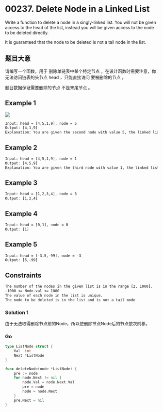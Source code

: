 # 00237. Delete Node in a Linked List

Write a function to delete a node in a singly-linked list. You will not be given access to the head of the list, instead you will be given access to the node to be deleted directly.

It is guaranteed that the node to be deleted is not a tail node in the list.

## 题目大意

请编写一个函数，用于 删除单链表中某个特定节点 。在设计函数时需要注意，你无法访问链表的头节点 head ，只能直接访问 要被删除的节点 。

题目数据保证需要删除的节点 不是末尾节点 。

## Example 1

![](https://gitee.com/geekhall/pic/raw/main/img/20211102085620.png)

```txt
Input: head = [4,5,1,9], node = 5
Output: [4,1,9]
Explanation: You are given the second node with value 5, the linked list should become 4 -> 1 -> 9 after calling your function.
```

## Example 2

```txt
Input: head = [4,5,1,9], node = 1
Output: [4,5,9]
Explanation: You are given the third node with value 1, the linked list should become 4 -> 5 -> 9 after calling your function.
```

## Example 3

```txt
Input: head = [1,2,3,4], node = 3
Output: [1,2,4]
```

## Example 4

```txt
Input: head = [0,1], node = 0
Output: [1]
```

## Example 5

```txt
Input: head = [-3,5,-99], node = -3
Output: [5,-99]
```

## Constraints

```txt
The number of the nodes in the given list is in the range [2, 1000].
-1000 <= Node.val <= 1000
The value of each node in the list is unique.
The node to be deleted is in the list and is not a tail node
```

### Solution 1

由于无法取得删除节点前的Node，所以使删除节点Node后的节点依次前移。

### Go

```go
type ListNode struct {
	Val  int
	Next *ListNode
}

func deleteNode(node *ListNode) {
	pre := node
	for node.Next != nil {
		node.Val = node.Next.Val
		pre = node
		node = node.Next
	}
	pre.Next = nil
}
```
